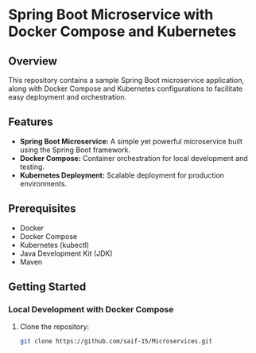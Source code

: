 # Spring Boot Microservice with Docker Compose and Kubernetes

## Overview

This repository contains a sample Spring Boot microservice application, along with Docker Compose and Kubernetes configurations to facilitate easy deployment and orchestration.

## Features

- **Spring Boot Microservice:** A simple yet powerful microservice built using the Spring Boot framework.
- **Docker Compose:** Container orchestration for local development and testing.
- **Kubernetes Deployment:** Scalable deployment for production environments.

## Prerequisites

- Docker
- Docker Compose
- Kubernetes (kubectl)
- Java Development Kit (JDK)
- Maven

## Getting Started

### Local Development with Docker Compose

1. Clone the repository:

   ```bash
   git clone https://github.com/saif-15/Microservices.git
